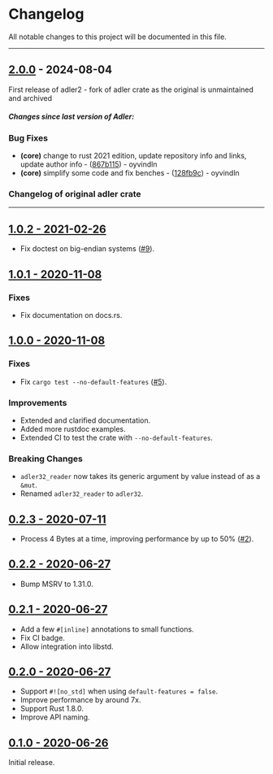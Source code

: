 # Changelog

All notable changes to this project will be documented in this file.

---
## [2.0.0](https://github.com/Frommi/miniz_oxide/compare/1.0.2..2.0.0) - 2024-08-04

First release of adler2 - fork of adler crate as the original is unmaintained and archived

##### Changes since last version of Adler:

### Bug Fixes

- **(core)** change to rust 2021 edition, update repository info and links, update author info - ([867b115](https://github.com/Frommi/miniz_oxide/commit/867b115bad79bf62098f2acccc81bf53ec5a125d)) - oyvindln
- **(core)** simplify some code and fix benches - ([128fb9c](https://github.com/Frommi/miniz_oxide/commit/128fb9cb6cad5c3a54fb0b6c68549d80b79a1fe0)) - oyvindln

### Changelog of original adler crate

---

## [1.0.2 - 2021-02-26](https://github.com/jonas-schievink/adler/releases/tag/v1.0.2)

- Fix doctest on big-endian systems ([#9]).

[#9]: https://github.com/jonas-schievink/adler/pull/9

## [1.0.1 - 2020-11-08](https://github.com/jonas-schievink/adler/releases/tag/v1.0.1)

### Fixes

- Fix documentation on docs.rs.

## [1.0.0 - 2020-11-08](https://github.com/jonas-schievink/adler/releases/tag/v1.0.0)

### Fixes

- Fix `cargo test --no-default-features` ([#5]).

### Improvements

- Extended and clarified documentation.
- Added more rustdoc examples.
- Extended CI to test the crate with `--no-default-features`.

### Breaking Changes

- `adler32_reader` now takes its generic argument by value instead of as a `&mut`.
- Renamed `adler32_reader` to `adler32`.

## [0.2.3 - 2020-07-11](https://github.com/jonas-schievink/adler/releases/tag/v0.2.3)

- Process 4 Bytes at a time, improving performance by up to 50% ([#2]).

## [0.2.2 - 2020-06-27](https://github.com/jonas-schievink/adler/releases/tag/v0.2.2)

- Bump MSRV to 1.31.0.

## [0.2.1 - 2020-06-27](https://github.com/jonas-schievink/adler/releases/tag/v0.2.1)

- Add a few `#[inline]` annotations to small functions.
- Fix CI badge.
- Allow integration into libstd.

## [0.2.0 - 2020-06-27](https://github.com/jonas-schievink/adler/releases/tag/v0.2.0)

- Support `#![no_std]` when using `default-features = false`.
- Improve performance by around 7x.
- Support Rust 1.8.0.
- Improve API naming.

## [0.1.0 - 2020-06-26](https://github.com/jonas-schievink/adler/releases/tag/v0.1.0)

Initial release.


[#2]: https://github.com/jonas-schievink/adler/pull/2
[#5]: https://github.com/jonas-schievink/adler/pull/5

